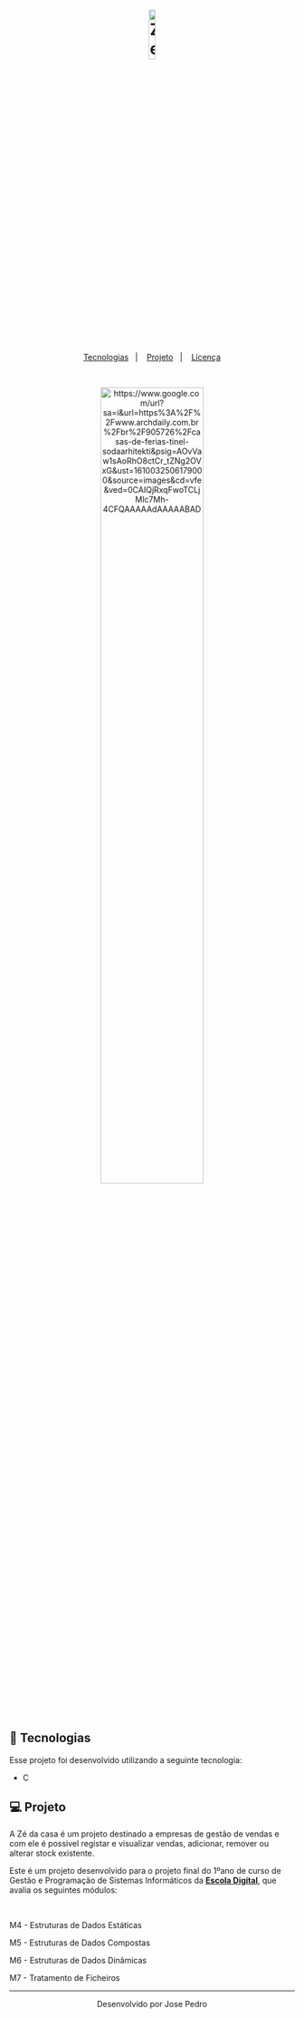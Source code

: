 <h1 align="center">
    <img alt="ZeDaCasa" title="ZeDaCasa" src="https://cdn.discordapp.com/attachments/741422693043273881/796395880264761364/ZE_DA_CASA.png" width="15%" />
</h1>

<p align="center">
  <a href="#rocket-tecnologias">Tecnologias</a>&nbsp;&nbsp;&nbsp;|&nbsp;&nbsp;&nbsp;
  <a href="#-projeto">Projeto</a>&nbsp;&nbsp;&nbsp;|&nbsp;&nbsp;&nbsp;
  <a href="#memo-licença">Licença</a>
</p>


<br>

<p align="center">
  <img alt="https://www.google.com/url?sa=i&url=https%3A%2F%2Fwww.archdaily.com.br%2Fbr%2F905726%2Fcasas-de-ferias-tinel-sodaarhitekti&psig=AOvVaw1sAoRhO8ctCr_tZNg2OVxG&ust=1610032506179000&source=images&cd=vfe&ved=0CAIQjRxqFwoTCLjMlc7Mh-4CFQAAAAAdAAAAABAD" width="60%">
</p>

## 🚀 Tecnologias

Esse projeto foi desenvolvido utilizando a seguinte tecnologia:

- C

## 💻 Projeto

A Zé da casa é um projeto destinado a empresas de gestão de vendas e com ele é possivel registar e visualizar vendas, adicionar, remover ou alterar stock existente.

Este é um projeto desenvolvido para o projeto final do 1ºano de curso de Gestão e Programação de Sistemas Informáticos da **[Escola Digital](https://escoladigital.com/)**, que avalia os seguintes módulos:

<br>
    <p>M4 - Estruturas de Dados Estáticas <p>
    <p>M5 - Estruturas de Dados Compostas <p>
    <p>M6 - Estruturas de Dados Dinâmicas <p>
    <p>M7 - Tratamento de Ficheiros <p>


---

<p align="center">Desenvolvido por Jose Pedro</p>
